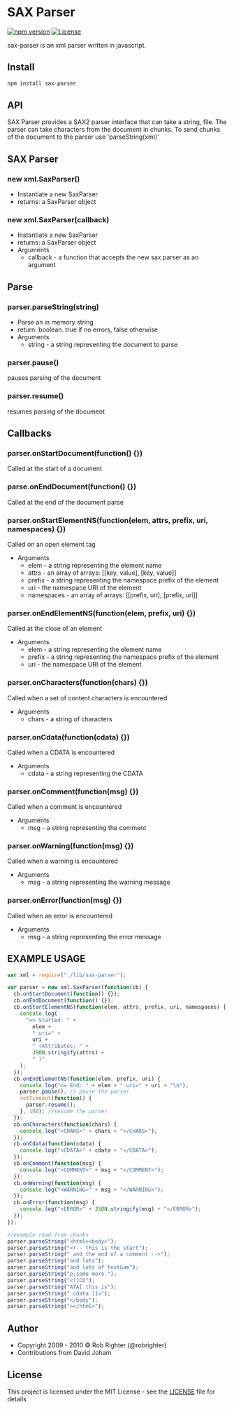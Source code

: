 # SAX Parser

[![npm version](https://badge.fury.io/js/sax-parser.svg)](https://badge.fury.io/js/sax-parser) [![License](http://img.shields.io/:license-mit-blue.svg?style=flat-square)](http://badges.mit-license.org)

sax-parser is an xml parser written in javascript. 

## Install

```sh
npm install sax-parser
```

## API

SAX Parser provides a SAX2 parser interface that can take a string, file. The parser can take characters from the document in chunks. To send chunks of the document to the parser use 'parseString(xml)'

## SAX Parser

### new xml.SaxParser()
* Instantiate a new SaxParser
* returns: a SaxParser object

### new xml.SaxParser(callback)
* Instantiate a new SaxParser
* returns: a SaxParser object
* Arguments
	* callback - a function that accepts the new sax parser as an argument
	
## Parse

### parser.parseString(string)
* Parse an in memory string
* return: boolean. true if no errors, false otherwise
* Arguments
	* string - a string representing the document to parse
	
### parser.pause()
pauses parsing of the document

### parser.resume()
resumes parsing of the document

## Callbacks

### parser.onStartDocument(function() {})

Called at the start of a document

### parse.onEndDocument(function() {})

 Called at the end of the document parse

### parser.onStartElementNS(function(elem, attrs, prefix, uri, namespaces) {})

Called on an open element tag
* Arguments
	* elem - a string representing the element name
	* attrs - an array of arrays: [[key, value], [key, value]]
	* prefix - a string representing the namespace prefix of the element
	* uri - the namespace URI of the element
	* namespaces - an array of arrays: [[prefix, uri], [prefix, uri]]

### parser.onEndElementNS(function(elem, prefix, uri) {})

Called at the close of an element
* Arguments
	* elem - a string representing the element name
    * prefix - a string representing the namespace prefix of the element
    * uri - the namespace URI of the element

### parser.onCharacters(function(chars) {})

Called when a set of content characters is encountered
* Arguments
	* chars - a string of characters

### parser.onCdata(function(cdata) {})

Called when a CDATA is encountered
* Arguments
	* cdata - a string representing the CDATA

### parser.onComment(function(msg) {})

Called when a comment is encountered
* Arguments
	* msg - a string representing the comment

### parser.onWarning(function(msg) {})

Called when a warning is encountered
* Arguments
	* msg - a string representing the warning message

### parser.onError(function(msg) {})

Called when an error is encountered
   * Arguments
		* msg - a string representing the error message
	

## EXAMPLE USAGE

```JavaScript
var xml = require("./lib/sax-parser");

var parser = new xml.SaxParser(function(cb) {
  cb.onStartDocument(function() {});
  cb.onEndDocument(function() {});
  cb.onStartElementNS(function(elem, attrs, prefix, uri, namespaces) {
    console.log(
      "=> Started: " +
        elem +
        " uri=" +
        uri +
        " (Attributes: " +
        JSON.stringify(attrs) +
        " )"
    );
  });
  cb.onEndElementNS(function(elem, prefix, uri) {
    console.log("<= End: " + elem + " uri=" + uri + "\n");
    parser.pause(); // pause the parser
    setTimeout(function() {
      parser.resume();
    }, 100); //resume the parser
  });
  cb.onCharacters(function(chars) {
    console.log("<CHARS>" + chars + "</CHARS>");
  });
  cb.onCdata(function(cdata) {
    console.log("<CDATA>" + cdata + "</CDATA>");
  });
  cb.onComment(function(msg) {
    console.log("<COMMENT>" + msg + "</COMMENT>");
  });
  cb.onWarning(function(msg) {
    console.log("<WARNING>" + msg + "</WARNING>");
  });
  cb.onError(function(msg) {
    console.log("<ERROR>" + JSON.stringify(msg) + "</ERROR>");
  });
});

//example read from chunks
parser.parseString("<html><body>");
parser.parseString("<!-- This is the start");
parser.parseString(" and the end of a comment -->");
parser.parseString("and lots");
parser.parseString("and lots of text&am");
parser.parseString("p;some more.");
parser.parseString("<![CD");
parser.parseString("ATA[ this is");
parser.parseString(" cdata ]]>");
parser.parseString("</body");
parser.parseString("></html>");
```

## Author

* Copyright 2009 - 2010 © Rob Righter (@robrighter)
* Contributions from David Joham

## License

This project is licensed under the MIT License - see the [LICENSE](LICENSE) file for details
